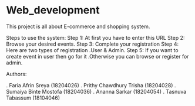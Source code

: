 # Web_development

This project is all about E-commerce and shopping system.

Steps to use the system:
Step 1: At first you have to enter this URL
Step 2: Browse your desired events.
Step 3: Complete your registration
Step 4: Here are two types of registration .User & Admin.
Step 5: If you want to create event in user then go for it .Otherwise you can browse or register for admin.

Authors:

. Faria Afrin Sreya (18204026)
. Prithy Chawdhury Trisha (18204028)
. Sumaiya Binte Mostofa (18204036)
. Ananna Sarkar (18204054)
. Tasnuva Tabassum (18104046)
